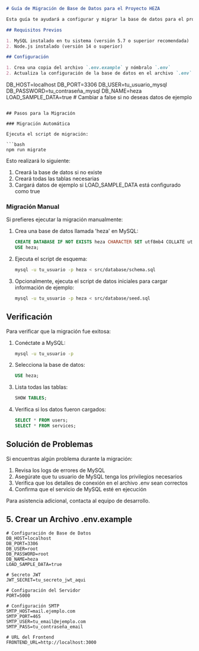 ```markdown
# Guía de Migración de Base de Datos para el Proyecto HEZA

Esta guía te ayudará a configurar y migrar la base de datos para el proyecto HEZA.

## Requisitos Previos

1. MySQL instalado en tu sistema (versión 5.7 o superior recomendada)
2. Node.js instalado (versión 14 o superior)

## Configuración

1. Crea una copia del archivo `.env.example` y nómbralo `.env`
2. Actualiza la configuración de la base de datos en el archivo `.env`:
```
DB_HOST=localhost
DB_PORT=3306
DB_USER=tu_usuario_mysql
DB_PASSWORD=tu_contraseña_mysql
DB_NAME=heza
LOAD_SAMPLE_DATA=true  # Cambiar a false si no deseas datos de ejemplo
```

## Pasos para la Migración

### Migración Automática

Ejecuta el script de migración:

```bash
npm run migrate
```

Esto realizará lo siguiente:

1. Creará la base de datos si no existe
2. Creará todas las tablas necesarias
3. Cargará datos de ejemplo si LOAD_SAMPLE_DATA está configurado como true

### Migración Manual

Si prefieres ejecutar la migración manualmente:

1. Crea una base de datos llamada 'heza' en MySQL:
   
   ```sql
   CREATE DATABASE IF NOT EXISTS heza CHARACTER SET utf8mb4 COLLATE utf8mb4_unicode_ci;
   USE heza;
   ```

2. Ejecuta el script de esquema:
   
   ```bash
   mysql -u tu_usuario -p heza < src/database/schema.sql
   ```

3. Opcionalmente, ejecuta el script de datos iniciales para cargar información de ejemplo:
   
   ```bash
   mysql -u tu_usuario -p heza < src/database/seed.sql
   ```

## Verificación

Para verificar que la migración fue exitosa:

1. Conéctate a MySQL:
   
   ```bash
   mysql -u tu_usuario -p
   ```

2. Selecciona la base de datos:
   
   ```sql
   USE heza;
   ```

3. Lista todas las tablas:
   
   ```sql
   SHOW TABLES;
   ```

4. Verifica si los datos fueron cargados:
   
   ```sql
   SELECT * FROM users;
   SELECT * FROM services;
   ```

## Solución de Problemas

Si encuentras algún problema durante la migración:

1. Revisa los logs de errores de MySQL
2. Asegúrate que tu usuario de MySQL tenga los privilegios necesarios
3. Verifica que los detalles de conexión en el archivo .env sean correctos
4. Confirma que el servicio de MySQL esté en ejecución

Para asistencia adicional, contacta al equipo de desarrollo.

## 5. Crear un Archivo .env.example

```plaintext:c%3A%5CUsers%5CGilbertoIGS%5CDesktop%5CWeb%5CWeb_Heza%5Cbackend%5C.env.example
# Configuración de Base de Datos
DB_HOST=localhost
DB_PORT=3306
DB_USER=root
DB_PASSWORD=root
DB_NAME=heza
LOAD_SAMPLE_DATA=true

# Secreto JWT
JWT_SECRET=tu_secreto_jwt_aqui

# Configuración del Servidor
PORT=5000

# Configuración SMTP
SMTP_HOST=mail.ejemplo.com
SMTP_PORT=465
SMTP_USER=tu_email@ejemplo.com
SMTP_PASS=tu_contraseña_email

# URL del Frontend
FRONTEND_URL=http://localhost:3000
```